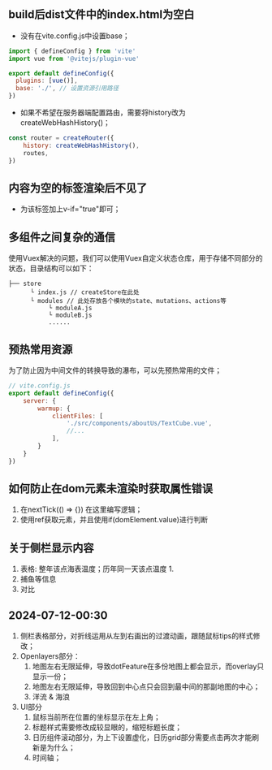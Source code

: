 ## build后dist文件中的index.html为空白

- 没有在vite.config.js中设置base；
```js
import { defineConfig } from 'vite'
import vue from '@vitejs/plugin-vue'

export default defineConfig({
  plugins: [vue()],
  base: './', // 设置资源引用路径
})
```

- 如果不希望在服务器端配置路由，需要将history改为createWebHashHistory()；
```js
const router = createRouter({
    history: createWebHashHistory(),
    routes,
})
```
## 内容为空的标签渲染后不见了
- 为该标签加上v-if="true"即可；

## 多组件之间复杂的通信
使用Vuex解决的问题，我们可以使用Vuex自定义状态仓库，用于存储不同部分的状态，目录结构可以如下：
```
├── store
      └ index.js // createStore在此处
      └ modules // 此处存放各个模块的state、mutations、actions等
           └ moduleA.js
           └ moduleB.js
           ......
```

## 预热常用资源
为了防止因为中间文件的转换导致的瀑布，可以先预热常用的文件；
```js
// vite.config.js
export default defineConfig({
    server: {
        warmup: {
            clientFiles: [
                './src/components/aboutUs/TextCube.vue',
                //...
            ],
        }
    }
})
```

## 如何防止在dom元素未渲染时获取属性错误
1. 在nextTick(() => {}) 在这里编写逻辑；
2. 使用ref获取元素，并且使用if(domElement.value)进行判断

## 关于侧栏显示内容
1. 表格: 整年该点海表温度；历年同一天该点温度
   1. 
2. 捕鱼等信息
3. 对比

## 2024-07-12-00:30
1. 侧栏表格部分，对折线运用从左到右画出的过渡动画，跟随鼠标tips的样式修改；
2. Openlayers部分：
   1. 地图左右无限延伸，导致dotFeature在多份地图上都会显示，而overlay只显示一份；
   2. 地图左右无限延伸，导致回到中心点只会回到最中间的那副地图的中心；
   3. 洋流 & 海浪
3. UI部分
   1. 鼠标当前所在位置的坐标显示在左上角；
   2. 标题样式需要修改成较显眼的，缩短标题长度；
   3. 日历组件滚动部分，为上下设置虚化，日历grid部分需要点击两次才能刷新是为什么；
   4. 时间轴；